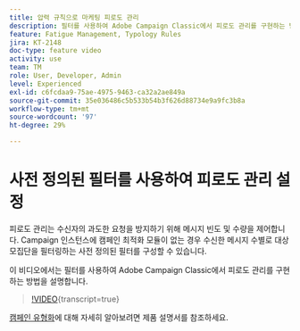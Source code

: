 ```yaml
---
title: 압력 규칙으로 마케팅 피로도 관리
description: 필터를 사용하여 Adobe Campaign Classic에서 피로도 관리를 구현하는 방법을 알아봅니다.
feature: Fatigue Management, Typology Rules
jira: KT-2148
doc-type: feature video
activity: use
team: TM
role: User, Developer, Admin
level: Experienced
exl-id: c6fcdaa9-75ae-4975-9463-ca32a2ae849a
source-git-commit: 35e036486c5b533b54b3f626d88734e9a9fc3b8a
workflow-type: tm+mt
source-wordcount: '97'
ht-degree: 29%

---
```


# 사전 정의된 필터를 사용하여 피로도 관리 설정

피로도 관리는 수신자의 과도한 요청을 방지하기 위해 메시지 빈도 및 수량을 제어합니다. Campaign 인스턴스에 캠페인 최적화 모듈이 없는 경우 수신한 메시지 수별로 대상 모집단을 필터링하는 사전 정의된 필터를 구성할 수 있습니다.

이 비디오에서는 필터를 사용하여 Adobe Campaign Classic에서 피로도 관리를 구현하는 방법을 설명합니다.

>[!VIDEO](https://video.tv.adobe.com/v/25091?quality=12&learn=on){transcript=true}

[캠페인 유형화](https://experienceleague.adobe.com/docs/campaign-classic/using/orchestrating-campaigns/campaign-optimization/about-campaign-typologies.html?lang=ko)에 대해 자세히 알아보려면 제품 설명서를 참조하세요.
